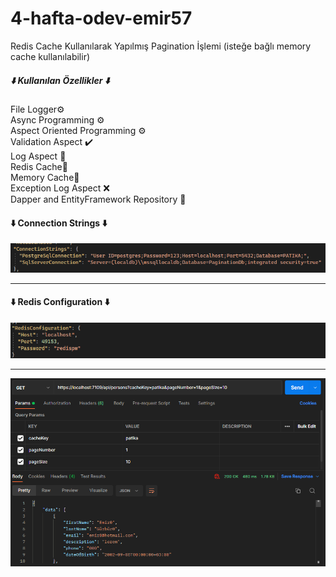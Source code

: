 # 4-hafta-odev-emir57
Redis Cache Kullanılarak Yapılmış Pagination İşlemi (isteğe bağlı memory cache kullanılabilir)
<h5>⬇️ Kullanılan Özellikler ⬇️</h5>
File Logger⚙️<br>
Async Programming ⚙️<br>
Aspect Oriented Programming ⚙️<br>
Validation Aspect ✔️<br>
Log Aspect 📓<br>
Redis Cache🧰<br>
Memory Cache🧰<br>
Exception Log Aspect ❌<br>
Dapper and EntityFramework Repository 🧰<br>
<h4>⬇️ Connection Strings ⬇️</h4>
<img src="images/2.png"/>
<hr>
<h4> ⬇️ Redis Configuration ⬇️</h4>
<img src="images/3.png"/>
<hr>
<img src="images/1.png"/>
